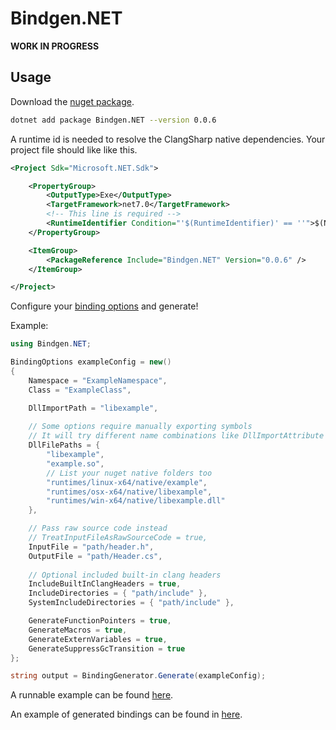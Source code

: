 # Bindgen.NET
**WORK IN PROGRESS**

## Usage
Download the [nuget package](https://www.nuget.org/packages/Bindgen.NET).
```bash
dotnet add package Bindgen.NET --version 0.0.6
```

A runtime id is needed to resolve the ClangSharp native dependencies. Your project file should like like this.
```xml
<Project Sdk="Microsoft.NET.Sdk">

    <PropertyGroup>
        <OutputType>Exe</OutputType>
        <TargetFramework>net7.0</TargetFramework>
        <!-- This line is required -->
        <RuntimeIdentifier Condition="'$(RuntimeIdentifier)' == ''">$(NETCoreSdkRuntimeIdentifier)</RuntimeIdentifier>
    </PropertyGroup>

    <ItemGroup>
        <PackageReference Include="Bindgen.NET" Version="0.0.6" />
    </ItemGroup>

</Project>
```

Configure your [binding options](https://github.com/BeanCheeseBurrito/Bindgen.NET/blob/main/Bindgen.NET/BindingOptions.cs) and generate!

Example:
```csharp
using Bindgen.NET;

BindingOptions exampleConfig = new()
{
    Namespace = "ExampleNamespace",
    Class = "ExampleClass",

    DllImportPath = "libexample",
    
    // Some options require manually exporting symbols
    // It will try different name combinations like DllImportAttribute
    DllFilePaths = { 
        "libexample", 
        "example.so", 
        // List your nuget native folders too
        "runtimes/linux-x64/native/example",
        "runtimes/osx-x64/native/libexample",
        "runtimes/win-x64/native/libexample.dll" 
    },

    // Pass raw source code instead
    // TreatInputFileAsRawSourceCode = true,
    InputFile = "path/header.h",
    OutputFile = "path/Header.cs",
    
    // Optional included built-in clang headers
    IncludeBuiltInClangHeaders = true,
    IncludeDirectories = { "path/include" },
    SystemIncludeDirectories = { "path/include" },

    GenerateFunctionPointers = true,
    GenerateMacros = true,
    GenerateExternVariables = true,
    GenerateSuppressGcTransition = true
};

string output = BindingGenerator.Generate(exampleConfig);
```

A runnable example can be found [here](https://github.com/BeanCheeseBurrito/Bindgen.NET/blob/main/Bindgen.NET.Example/Program.cs).

An example of generated bindings can be found in [here](https://github.com/BeanCheeseBurrito/Bindgen.NET/blob/main/Bindgen.NET.Example/GeneratedExample.cs).

